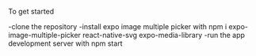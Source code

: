 To get started

-clone the repository
-install expo image multiple picker with   npm i expo-image-multiple-picker react-native-svg expo-media-library
-run the app development server with  npm start 
